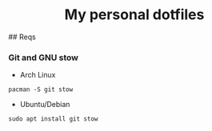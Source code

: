 <h1 align="center">
  My personal dotfiles
</h1>
## Reqs

### Git and GNU stow
- Arch Linux
```
pacman -S git stow
```
- Ubuntu/Debian
```
sudo apt install git stow
```
